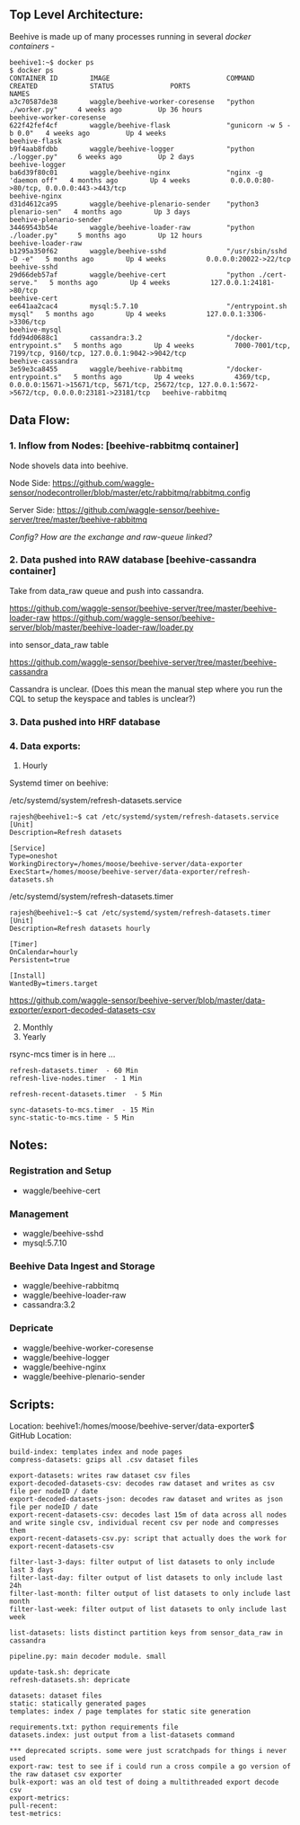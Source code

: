 <!--
waggle_topic=IGNORE
-->

## Top Level Architecture:

Beehive is made up of many processes running in several *docker containers* -

```
beehive1:~$ docker ps
$ docker ps
CONTAINER ID        IMAGE                             COMMAND                  CREATED             STATUS              PORTS                                                                                                         NAMES
a3c70587de38        waggle/beehive-worker-coresense   "python ./worker.py"     4 weeks ago         Up 36 hours                                                                                                                       beehive-worker-coresense
622f42fef4cf        waggle/beehive-flask              "gunicorn -w 5 -b 0.0"   4 weeks ago         Up 4 weeks                                                                                                                        beehive-flask
b9f4aab8fdbb        waggle/beehive-logger             "python ./logger.py"     6 weeks ago         Up 2 days                                                                                                                         beehive-logger
ba6d39f80c01        waggle/beehive-nginx              "nginx -g 'daemon off"   4 months ago        Up 4 weeks          0.0.0.0:80->80/tcp, 0.0.0.0:443->443/tcp                                                                      beehive-nginx
d31d4612ca95        waggle/beehive-plenario-sender    "python3 plenario-sen"   4 months ago        Up 3 days                                                                                                                         beehive-plenario-sender
34469543b54e        waggle/beehive-loader-raw         "python ./loader.py"     5 months ago        Up 12 hours                                                                                                                       beehive-loader-raw
b1295a350f62        waggle/beehive-sshd               "/usr/sbin/sshd -D -e"   5 months ago        Up 4 weeks          0.0.0.0:20022->22/tcp                                                                                         beehive-sshd
29d66deb57af        waggle/beehive-cert               "python ./cert-serve."   5 months ago        Up 4 weeks          127.0.0.1:24181->80/tcp                                                                                       beehive-cert
ee641aa2cac4        mysql:5.7.10                      "/entrypoint.sh mysql"   5 months ago        Up 4 weeks          127.0.0.1:3306->3306/tcp                                                                                      beehive-mysql
fdd94d0688c1        cassandra:3.2                     "/docker-entrypoint.s"   5 months ago        Up 4 weeks          7000-7001/tcp, 7199/tcp, 9160/tcp, 127.0.0.1:9042->9042/tcp                                                   beehive-cassandra
3e59e3ca8455        waggle/beehive-rabbitmq           "/docker-entrypoint.s"   5 months ago        Up 4 weeks          4369/tcp, 0.0.0.0:15671->15671/tcp, 5671/tcp, 25672/tcp, 127.0.0.1:5672->5672/tcp, 0.0.0.0:23181->23181/tcp   beehive-rabbitmq

```

## Data Flow:

### 1. Inflow from Nodes: [beehive-rabbitmq container]

Node shovels data into beehive.

Node Side: https://github.com/waggle-sensor/nodecontroller/blob/master/etc/rabbitmq/rabbitmq.config

Server Side: https://github.com/waggle-sensor/beehive-server/tree/master/beehive-rabbitmq

_Config? How are the exchange and raw-queue linked?_

### 2. Data pushed into RAW database [beehive-cassandra container]

Take from data_raw queue and push into cassandra.

https://github.com/waggle-sensor/beehive-server/tree/master/beehive-loader-raw
https://github.com/waggle-sensor/beehive-server/blob/master/beehive-loader-raw/loader.py

into sensor_data_raw table


https://github.com/waggle-sensor/beehive-server/tree/master/beehive-cassandra

Cassandra is unclear. (Does this mean the manual step where you run the CQL to setup the keyspace and tables is unclear?)

### 3. Data pushed into HRF database

### 4. Data exports:

  1. Hourly

  Systemd timer on beehive:

  /etc/systemd/system/refresh-datasets.service
```  
rajesh@beehive1:~$ cat /etc/systemd/system/refresh-datasets.service
[Unit]
Description=Refresh datasets

[Service]
Type=oneshot
WorkingDirectory=/homes/moose/beehive-server/data-exporter
ExecStart=/homes/moose/beehive-server/data-exporter/refresh-datasets.sh
```


  /etc/systemd/system/refresh-datasets.timer
  ```
  rajesh@beehive1:~$ cat /etc/systemd/system/refresh-datasets.timer
[Unit]
Description=Refresh datasets hourly

[Timer]
OnCalendar=hourly
Persistent=true

[Install]
WantedBy=timers.target
```

  https://github.com/waggle-sensor/beehive-server/blob/master/data-exporter/export-decoded-datasets-csv




  2. Monthly
  3. Yearly

  rsync-mcs timer is in here ...
  ```
  refresh-datasets.timer  - 60 Min
  refresh-live-nodes.timer  - 1 Min

  refresh-recent-datasets.timer  - 5 Min

  sync-datasets-to-mcs.timer  - 15 Min
  sync-static-to-mcs.time - 5 Min
  ```

  ## Notes:

### Registration and Setup
* waggle/beehive-cert

### Management
* waggle/beehive-sshd
* mysql:5.7.10

### Beehive Data Ingest and Storage
* waggle/beehive-rabbitmq
* waggle/beehive-loader-raw
* cassandra:3.2

### Depricate
* waggle/beehive-worker-coresense
* waggle/beehive-logger
* waggle/beehive-nginx
* waggle/beehive-plenario-sender

## Scripts:
Location: beehive1:/homes/moose/beehive-server/data-exporter$
</br>
GitHub Location:
```
build-index: templates index and node pages
compress-datasets: gzips all .csv dataset files

export-datasets: writes raw dataset csv files
export-decoded-datasets-csv: decodes raw dataset and writes as csv file per nodeID / date
export-decoded-datasets-json: decodes raw dataset and writes as json file per nodeID / date
export-recent-datasets-csv: decodes last 15m of data across all nodes and write single csv, individual recent csv per node and compresses them
export-recent-datasets-csv.py: script that actually does the work for export-recent-datasets-csv

filter-last-3-days: filter output of list datasets to only include last 3 days
filter-last-day: filter output of list datasets to only include last 24h
filter-last-month: filter output of list datasets to only include last month
filter-last-week: filter output of list datasets to only include last week

list-datasets: lists distinct partition keys from sensor_data_raw in cassandra

pipeline.py: main decoder module. small

update-task.sh: depricate
refresh-datasets.sh: depricate

datasets: dataset files
static: statically generated pages
templates: index / page templates for static site generation

requirements.txt: python requirements file
datasets.index: just output from a list-datasets command

*** deprecated scripts. some were just scratchpads for things i never used
export-raw: test to see if i could run a cross compile a go version of the raw dataset csv exporter
bulk-export: was an old test of doing a multithreaded export decode csv
export-metrics:
pull-recent:
test-metrics:
```
